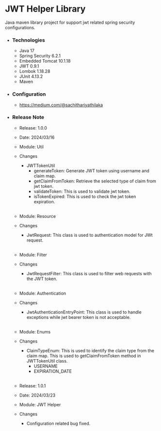 # JWT Helper Library
Java maven library project for support jwt related spring security configurations.

* ### Technologies
  * Java 17
  * Spring Security 6.2.1
  * Embedded Tomcat 10.1.18
  * JWT 0.9.1
  * Lombok 1.18.28
  * JUnit 4.13.2
  * Maven

* ### Configuration
    * https://medium.com/@sachithariyathilaka

* ### Release Note
  * Release: 1.0.0 
  * Date: 2024/03/16
  
  * Module: Util
  * Changes
    * JWTTokenUtil
      * generateToken: Generate JWT token using username and claim map.
      * getClaimFromToken: Retrieve the selected type of claim from jwt token.
      * validateToken: This is used to validate jwt token.
      * isTokenExpired: This is used to check the jwt token expiration. <br><br>

  * Module: Resource
  * Changes
    * JwtRequest: This class is used to authentication model for JWt request. <br><br>

  * Module: Filter
  * Changes
    * JwtRequestFilter: This class is used to filter web requests with the JWT token. <br><br>

  * Module: Authentication
  * Changes
    * JwtAuthenticationEntryPoint: This class is used to handle exceptions while jwt bearer token is not acceptable. <br><br>

  * Module: Enums
  * Changes
    * ClaimTypeEnum: This is used to identify the claim type from the claim map. This is used to getClaimFromToken method in JWTTokenUtil class.
      * USERNAME
      * EXPIRATION_DATE <br><br>
      
  * Release: 1.0.1
  * Date: 2024/03/23
  * Module: JWT Helper
  * Changes
    * Configuration related bug fixed.
           

